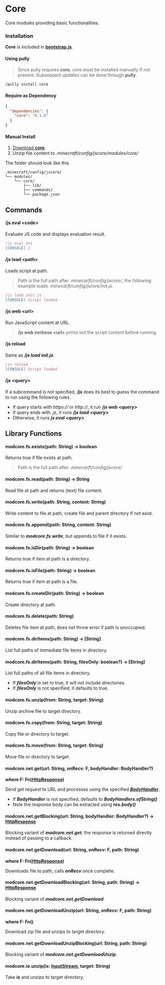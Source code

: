 # Core

Core modules providing basic functionalities.

### Installation

**Core** is included in [**bootstrap.js**](https://github.com/FabricCore/bootstrap.js).

#### Using pully

> Since pully requires **core**, core must be installed manually if not present. Subsequent updates can be done through **pully**.

```
/pully install core
```

#### Require as Dependency

```json
{
  "dependencies": {
    "core": "0.1.0"
  }
}
```

#### Manual Install

1. [Download **core**](https://github.com/FabricCore/modcore/archive/refs/heads/master.zip).
2. Unzip file content to _.minecraft/config/jscore/modules/core/_

The folder should look like this

```
.minecraft/config/jscore/
└── modules/
    └── core/
        ├── lib/
        ├── commands/
        └── package.json
```

## Commands

#### /js eval &lt;code&gt;

Evaluate JS code and displays evaluation result.

```js
/js eval 1+1
[CONSOLE] 2
```

#### /js load &lt;path&gt;

Loads script at path.

> Path is the full path after _.minecarft/config/jscore/_, the following example loads _.minecarft/config/jscore/init.js_.

```js
/js load init.js
[CONSOLE] Script loaded
```

#### /js web &lt;url&gt;

Run JavaScript content at URL.

> **/js web verbose &lt;url&gt;** prints out the script content before running. 

#### /js reload

Same as ***/js load init.js***.

```js
/js reload
[CONSOLE] Script loaded
```

#### /js &lt;query&gt;

If a subcommand is not specified, ***/js*** does its best to guess the command to run using the following rules.
- If query starts with *https://* or *http://*, it run ***/js web &lt;query&gt;***
- If query ends with *.js*, it runs ***/js load &lt;query&gt;***
- Otherwise, it runs ***js eval &lt;query&gt;***

## Library Functions

#### modcore.fs.exists(path: String) → boolean

Returns true if file exists at path.

> Path is the full path after _.minecarft/config/jscore/_

#### modcore.fs.read(path: String) → String

Read file at path and returns (text) file content.

#### modcore.fs.write(path: String, content: String)

Write content to file at path, create file and parent directory if not exist.

#### modcore.fs.append(path: String, content: String)

Similar to ***modcore.fs.write***, but appends to file if it exists.

#### modcore.fs.isDir(path: String) → boolean

Returns true if item at path is a directory.

#### modcore.fs.isFile(path: String) → boolean

Returns true if item at path is a file.

#### modcore.fs.createDir(path: String) → boolean

Create directory at path.

#### modcore.fs.delete(path: String)

Deletes file item at path, does not throw error if path is unoccupied.

#### modcore.fs.dirItems(path: String) → [String]

List full paths of immediate file items in directory.

#### modcore.fs.dirItems(path: String, filesOnly: boolean?) → [String]

List full paths of all file items in directory.
- If ***filesOnly*** is set to true, it will not include directories.
- If ***filesOnly*** is not specified, it defaults to true.

#### modcore.fs.unzip(from: String, target: String)

Unzip archive file to target directory.

#### modcore.fs.copy(from: String, target: String)

Copy file or directory to target.

#### modcore.fs.move(from: String, target: String)

Move file or directory to target.

#### modcore.net.get(url: String, onRecv: F, bodyHandler: BodyHandler?)
**where F: Fn([HttpResponse](https://docs.oracle.com/en/java/javase/11/docs/api/java.net.http/java/net/http/HttpResponse.html))**

Send get request to URL and processes using the specified ***[BodyHandler](https://docs.oracle.com/en/java/javase/11/docs/api/java.net.http/java/net/http/HttpResponse.BodyHandlers.html)***.
- If ***BodyHandler*** is not specified, defaults to ***BodyHandlers.ofString()***
- Note the response body can be extracted using ***res.body()***

#### modcore.net.getBlocking(url: String, bodyHandler: BodyHandler?) → [HttpResponse](https://docs.oracle.com/en/java/javase/11/docs/api/java.net.http/java/net/http/HttpResponse.html)

Blocking variant of ***modcore.net.get***, the response is returned directly instead of passing to a callback.

#### modcore.net.getDownload(url: String, onRecv: F, path: String)
**where F: Fn([HttpResponse](https://docs.oracle.com/en/java/javase/11/docs/api/java.net.http/java/net/http/HttpResponse.html))**

Downloads file to path, calls ***onRecv*** once complete.

#### modcore.net.getDownloadBlocking(url: String, path: String)  → [HttpResponse](https://docs.oracle.com/en/java/javase/11/docs/api/java.net.http/java/net/http/HttpResponse.html)

Blocking variant of ***modcore.net.getDownload***.

#### modcore.net.getDownloadUnzip(url: String, onRecv: F, path: String)
**where F: Fn()**

Download zip file and unzips to target directory.

#### modcore.net.getDownloadUnzipBlocking(url: String, path: String)

Blocking variant of ***modcore.net.getDownloadUnzip***.

#### modcore.io.unzip(is: [InputStream](https://docs.oracle.com/javase/8/docs/api/java/io/InputStream.html), target: String)

Take ***is*** and unzips to target directory.
